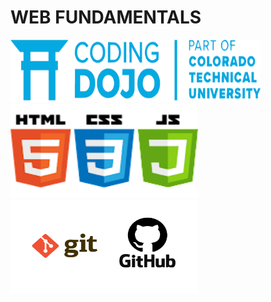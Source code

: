 # WEB FUNDAMENTALS
<img src="https://github.com/MohamedAmineHammi/Web-Fundamentals-CODING-DOJO/blob/main/coding%20dojo.png" width="400" height="100">
</hr>
<img src="https://github.com/MohamedAmineHammi/Web-Fundamentals-CODING-DOJO/blob/main/HtmlCSSjavaScript.png" width="300" height="150">
<img src="https://github.com/MohamedAmineHammi/Web-Fundamentals-CODING-DOJO/blob/main/Git%20And%20GitHub.png" width="300" height="150">
